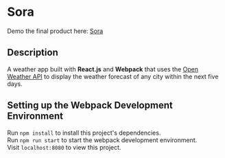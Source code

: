 # Sora

Demo the final product here: [Sora](http://ultimatebj69.bol.ucla.edu "Sora")

## Description
A weather app built with **React.js** and **Webpack** that uses the [Open Weather API](http://openweathermap.org/api "Open Weather API") to display the weather forecast of any city within the next five days.

## Setting up the Webpack Development Environment
Run `npm install` to install this project's dependencies.  
Run `npm run start` to start the webpack development environment.  
Visit `localhost:8080` to view this project.